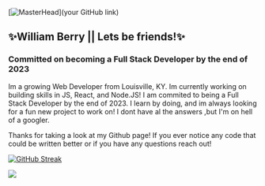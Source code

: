 
[![MasterHead]()](your GitHub link)


## ✨William Berry || Lets be friends!✨

### Committed on becoming a Full Stack Developer by the end of 2023



Im a growing Web Developer from Louisville, KY. Im currently working on building skills in JS, React, and Node.JS! I am commited to being a Full Stack Developer by the end of 2023. I learn by doing, and im always looking for a fun new project to work on! I dont have al the answers ,but I'm on hell of a googler. 

Thanks for taking a look at my Github page! If you ever notice any code that could be written better or if you have any questions reach out!

[![GitHub Streak](http://github-readme-streak-stats.herokuapp.com?user=WilJonze&theme=violet-punch)](https://git.io/streak-stats)

![](https://komarev.com/ghpvc/?username=WilJonze&style=for-the-badge&color=blueviolet)

<!--
**WilJonze/WilJonze** is a ✨ _special_ ✨ repository because its `README.md` (this file) appears on your GitHub profile.

Here are some ideas to get you started:

- 🔭 I’m currently working on ...
- 🌱 I’m currently learning ...
- 👯 I’m looking to collaborate on ...
- 🤔 I’m looking for help with ...
- 💬 Ask me about ...
- 📫 How to reach me: ...
- 😄 Pronouns: ...
- ⚡ Fun fact: ...
-->
